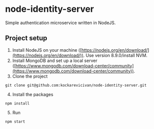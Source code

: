 # node-identity-server
Simple authentication microservice written in NodeJS.

## Project setup
1. Install NodeJS on your machine ([https://nodejs.org/en/download/](https://nodejs.org/en/download/)). Use version 8.9.0/install NVM.
2. Install MongoDB and set up a local server ([https://www.mongodb.com/download-center/community](https://www.mongodb.com/download-center/community)).
3. Clone the project
```
git clone git@github.com:kockarevicivan/node-identity-server.git
```
4. Install the packages
```
npm install
```
5. Run
```
npm start
```
